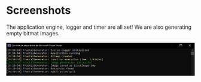 # Screenshots

The application engine, logger and timer are all set! We are also generating empty bitmat images.  
<br/>
![Log](09_20_GeneratingFirstBitmap.PNG)
